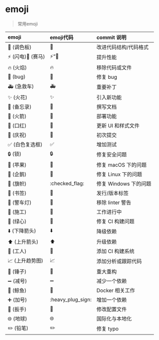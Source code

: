 # emoji

> 常用emoji

|emoji|	emoji代码|	commit 说明|
|:---|:---|:---|
|🎨 (调色板)|	:art:	|改进代码结构/代码格式|
|⚡️ (闪电)🐎 (赛马)	|:zap:“:racehorse:	|提升性能|
|🔥 (火焰)|	:fire:	|移除代码或文件|
|🐛 (bug)|	:bug:	|修复 bug|
|🚑 (急救车)|	:ambulance:	|重要补丁|
|✨ (火花)	|:sparkles:	|引入新功能|
|📝 (备忘录)|	:memo:	|撰写文档|
|🚀 (火箭)|	:rocket:	|部署功能|
|💄 (口红)	|:lipstick:	|更新 UI 和样式文件|
|🎉 (庆祝)|	:tada:	|初次提交|
|✅ (白色复选框)|	:white_check_mark:	|增加测试|
|🔒 (锁)	|:lock:|	修复安全问题|
|🍎 (苹果)|	:apple:|	修复 macOS 下的问题|
|🐧 (企鹅)	|:penguin:	|修复 Linux 下的问题|
|🏁 (旗帜)|	:checked_flag:	|修复 Windows 下的问题|
|🔖 (书签)|	:bookmark:	|发行/版本标签|
|🚨 (警车灯)|	:rotating_light:	|移除 linter 警告|
|🚧 (施工)|	:construction:|	工作进行中|
|💚 (绿心)|	:green_heart:	|修复 CI 构建问题|
|⬇️ (下降箭头)|	:arrow_down:|	降级依赖|
|⬆️ (上升箭头)|	:arrow_up:	|升级依赖|
|👷 (工人)|	:construction_worker:	|添加 CI 构建系统|
|📈 (上升趋势图)|	:chart_with_upwards_trend:|	添加分析或跟踪代码|
|🔨 (锤子)|	:hammer:|	重大重构|
|➖ (减号)|	:heavy_minus_sign:	|减少一个依赖|
|🐳 (鲸鱼)	|:whale:	|Docker 相关工作|
|➕ (加号)|	:heavy_plug_sign:	|增加一个依赖|
|🔧 (扳手)|	:wrench:|	修改配置文件|
|🌐 (地球)|	:globe_with_meridians:	|国际化与本地化|
|✏️ (铅笔)|	:pencil2:|	修复 typo|


